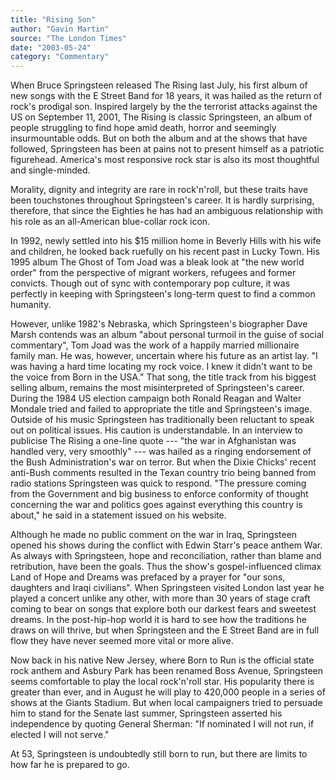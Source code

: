 ```yaml
---
title: "Rising Son"
author: "Gavin Martin"
source: "The London Times"
date: "2003-05-24"
category: "Commentary"
---
```


When Bruce Springsteen released The Rising last July, his first album of new songs with the E Street Band for 18 years, it was hailed as the return of rock's prodigal son. Inspired largely by the the terrorist attacks against the US on September 11, 2001, The Rising is classic Springsteen, an album of people struggling to find hope amid death, horror and seemingly insurmountable odds. But on both the album and at the shows that have followed, Springsteen has been at pains not to present himself as a patriotic figurehead. America's most responsive rock star is also its most thoughtful and single-minded.

Morality, dignity and integrity are rare in rock'n'roll, but these traits have been touchstones throughout Springsteen's career. It is hardly surprising, therefore, that since the Eighties he has had an ambiguous relationship with his role as an all-American blue-collar rock icon.

In 1992, newly settled into his $15 million home in Beverly Hills with his wife and children, he looked back ruefully on his recent past in Lucky Town. His 1995 album The Ghost of Tom Joad was a bleak look at "the new world order" from the perspective of migrant workers, refugees and former convicts. Though out of sync with contemporary pop culture, it was perfectly in keeping with Springsteen's long-term quest to find a common humanity.

However, unlike 1982's Nebraska, which Springsteen's biographer Dave Marsh contends was an album "about personal turmoil in the guise of social commentary", Tom Joad was the work of a happily married millionaire family man. He was, however, uncertain where his future as an artist lay. "I was having a hard time locating my rock voice. I knew it didn't want to be the voice from Born in the USA." That song, the title track from his biggest selling album, remains the most misinterpreted of Springsteen's career. During the 1984 US election campaign both Ronald Reagan and Walter Mondale tried and failed to appropriate the title and Springsteen's image. Outside of his music Springsteen has traditionally been reluctant to speak out on political issues. His caution is understandable. In an interview to publicise The Rising a one-line quote --- "the war in Afghanistan was handled very, very smoothly" --- was hailed as a ringing endorsement of the Bush Administration's war on terror. But when the Dixie Chicks' recent anti-Bush comments resulted in the Texan country trio being banned from radio stations Springsteen was quick to respond. "The pressure coming from the Government and big business to enforce conformity of thought concerning the war and politics goes against everything this country is about," he said in a statement issued on his website.

Although he made no public comment on the war in Iraq, Springsteen opened his shows during the conflict with Edwin Starr's peace anthem War. As always with Springsteen, hope and reconciliation, rather than blame and retribution, have been the goals. Thus the show's gospel-influenced climax Land of Hope and Dreams was prefaced by a prayer for "our sons, daughters and Iraqi civilians". When Springsteen visited London last year he played a concert unlike any other, with more than 30 years of stage craft coming to bear on songs that explore both our darkest fears and sweetest dreams. In the post-hip-hop world it is hard to see how the traditions he draws on will thrive, but when Springsteen and the E Street Band are in full flow they have never seemed more vital or more alive.

Now back in his native New Jersey, where Born to Run is the official state rock anthem and Asbury Park has been renamed Boss Avenue, Springsteen seems comfortable to play the local rock'n'roll star. His popularity there is greater than ever, and in August he will play to 420,000 people in a series of shows at the Giants Stadium. But when local campaigners tried to persuade him to stand for the Senate last summer, Springsteen asserted his independence by quoting General Sherman: "If nominated I will not run, if elected I will not serve."

At 53, Springsteen is undoubtedly still born to run, but there are limits to how far he is prepared to go.
